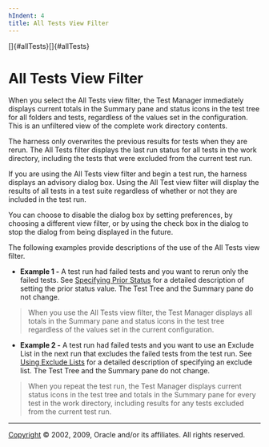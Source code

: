```yaml
---
hIndent: 4
title: All Tests View Filter
---
```


[]{#allTests}[]{#allTests}

# All Tests View Filter

When you select the All Tests view filter, the Test Manager immediately displays current totals in
the Summary pane and status icons in the test tree for all folders and tests, regardless of the
values set in the configuration. This is an unfiltered view of the complete work directory contents.

The harness only overwrites the previous results for tests when they are rerun. The All Tests filter
displays the last run status for all tests in the work directory, including the tests that were
excluded from the current test run.

If you are using the All Tests view filter and begin a test run, the harness displays an advisory
dialog box. Using the All Test view filter will display the results of all tests in a test suite
regardless of whether or not they are included in the test run.

You can choose to disable the dialog box by setting preferences, by choosing a different view
filter, or by using the check box in the dialog to stop the dialog from being displayed in the
future.

The following examples provide descriptions of the use of the All Tests view filter.

-   **Example 1 -** A test run had failed tests and you want to rerun only the failed tests. See
    [Specifying Prior Status](../confEdit/status.html) for a detailed description of setting the
    prior status value. The Test Tree and the Summary pane do not change.

> When you use the All Tests view filter, the Test Manager displays all totals in the Summary pane
> and status icons in the test tree regardless of the values set in the current configuration.

-   **Example 2 -** A test run had failed tests and you want to use an Exclude List in the next run
    that excludes the failed tests from the test run. See [Using Exclude
    Lists](../confEdit/excludeList.html) for a detailed description of specifying an exclude list.
    The Test Tree and the Summary pane do not change.

> When you repeat the test run, the Test Manager displays current status icons in the test tree and
> totals in the Summary pane for every test in the work directory, including results for any tests
> excluded from the current test run.

----------------------------------------------------------------------------------------------------

[Copyright](../copyright.html) © 2002, 2009, Oracle and/or its affiliates. All rights reserved.
